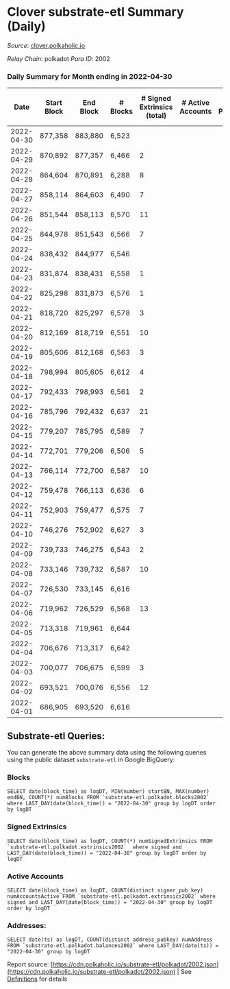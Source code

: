 # Clover substrate-etl Summary (Daily)

_Source_: [clover.polkaholic.io](https://clover.polkaholic.io)

*Relay Chain*: polkadot
*Para ID*: 2002



### Daily Summary for Month ending in 2022-04-30


| Date | Start Block | End Block | # Blocks | # Signed Extrinsics (total) | # Active Accounts | # Passive | # New | # Addresses with Balances | # Events | # Transfers | # XCM Transfers In | # XCM Transfers Out |
| ---- | ----------- | --------- | -------- | --------------------------- | ----------------- | --------- | ----- | ------------------------- | -------- | ----------- | ------------------ | ------------------- |
| 2022-04-30 | 877,358 | 883,880 | 6,523  |  |  |  |  | 379 | 13,135 | 2 ($0.11) |   |   |
| 2022-04-29 | 870,892 | 877,357 | 6,466  | 2 |  |  |  | 371 | 13,081 | 8 ($21.72) |   |   |
| 2022-04-28 | 864,604 | 870,891 | 6,288  | 8 |  |  |  | 367 | 12,719 | 6 ($774.47) |   |   |
| 2022-04-27 | 858,114 | 864,603 | 6,490  | 7 |  |  |  | 353 | 13,078 | 5 ($31.59) |   |   |
| 2022-04-26 | 851,544 | 858,113 | 6,570  | 11 |  |  |  | 348 | 13,227 | 10 ($1,110.03) |   |   |
| 2022-04-25 | 844,978 | 851,543 | 6,566  | 7 |  |  |  | 340 | 13,206 | 1 ($2.86) |   |   |
| 2022-04-24 | 838,432 | 844,977 | 6,546  |  |  |  |  | 335 | 13,141 | 3 ($0.17) |   |   |
| 2022-04-23 | 831,874 | 838,431 | 6,558  | 1 |  |  |  | 332 | 13,154 | 1 ($0.06) |   |   |
| 2022-04-22 | 825,298 | 831,873 | 6,576  | 1 |  |  |  | 330 | 13,214 | 4 ($0.21) |   |   |
| 2022-04-21 | 818,720 | 825,297 | 6,578  | 3 |  |  |  | 325 | 13,213 | 2 ($0.10) |   |   |
| 2022-04-20 | 812,169 | 818,719 | 6,551  | 10 |  |  |  | 321 | 13,283 | 19 ($110.56) |   |   |
| 2022-04-19 | 805,606 | 812,168 | 6,563  | 3 |  |  |  | 304 | 13,297 | 19 ($104,162.01) |   |   |
| 2022-04-18 | 798,994 | 805,605 | 6,612  | 4 |  |  |  | 295 | 13,299 | 8 ($15.97) |   |   |
| 2022-04-17 | 792,433 | 798,993 | 6,561  | 2 |  |  |  | 289 | 13,157 | 2 ($0.09) |   |   |
| 2022-04-16 | 785,796 | 792,432 | 6,637  | 21 |  |  |  | 284 | 13,421 | 12 ($15,829.91) |   |   |
| 2022-04-15 | 779,207 | 785,795 | 6,589  | 7 |  |  |  | 269 | 13,381 | 23 ($120.92) |   |   |
| 2022-04-14 | 772,701 | 779,206 | 6,506  | 5 |  |  |  | 252 | 13,356 | 41 ($371.00) |   |   |
| 2022-04-13 | 766,114 | 772,700 | 6,587  | 10 |  |  |  | 239 | 13,713 | 70 ($86,751.62) |   |   |
| 2022-04-12 | 759,478 | 766,113 | 6,636  | 6 |  |  |  | 207 | 13,664 | 31 ($109.18) |   |   |
| 2022-04-11 | 752,903 | 759,477 | 6,575  | 7 |  |  |  | 185 | 13,181 | 1 ($12.46) |   |   |
| 2022-04-10 | 746,276 | 752,902 | 6,627  | 3 |  |  |  | 182 | 13,272 |   |   |   |
| 2022-04-09 | 739,733 | 746,275 | 6,543  | 2 |  |  |  | 181 | 13,152 | 6 ($11,379.36) |   |   |
| 2022-04-08 | 733,146 | 739,732 | 6,587  | 10 |  |  |  | 174 | 13,271 | 4 ($9.06) |   |   |
| 2022-04-07 | 726,530 | 733,145 | 6,616  |  |  |  |  | 167 | 13,278 | 1 ($2.68) |   |   |
| 2022-04-06 | 719,962 | 726,529 | 6,568  | 13 |  |  |  | 166 | 13,263 | 8 ($37.77) |   |   |
| 2022-04-05 | 713,318 | 719,961 | 6,644  |  |  |  |  | 160 | 13,289 |   |   |   |
| 2022-04-04 | 706,676 | 713,317 | 6,642  |  |  |  |  | 160 | 13,286 |   |   |   |
| 2022-04-03 | 700,077 | 706,675 | 6,599  | 3 |  |  |  | 160 | 13,223 |   |   |   |
| 2022-04-02 | 693,521 | 700,076 | 6,556  | 12 |  |  |  | 160 | 13,175 | 4 ($3.31) |   |   |
| 2022-04-01 | 686,905 | 693,520 | 6,616  |  |  |  |  | 158 | 13,245 | 1 ($1.33) |   |   |

## Substrate-etl Queries:
You can generate the above summary data using the following queries using the public dataset `substrate-etl` in Google BigQuery:


### Blocks
```
SELECT date(block_time) as logDT, MIN(number) startBN, MAX(number) endBN, COUNT(*) numBlocks FROM `substrate-etl.polkadot.blocks2002`  where LAST_DAY(date(block_time)) = "2022-04-30" group by logDT order by logDT
```


### Signed Extrinsics
```
SELECT date(block_time) as logDT, COUNT(*) numSignedExtrinsics FROM `substrate-etl.polkadot.extrinsics2002`  where signed and LAST_DAY(date(block_time)) = "2022-04-30" group by logDT order by logDT
```


### Active Accounts
```
SELECT date(block_time) as logDT, COUNT(distinct signer_pub_key) numAccountsActive FROM `substrate-etl.polkadot.extrinsics2002` where signed and LAST_DAY(date(block_time)) = "2022-04-30" group by logDT order by logDT
```


### Addresses:
```
SELECT date(ts) as logDT, COUNT(distinct address_pubkey) numAddress FROM `substrate-etl.polkadot.balances2002` where LAST_DAY(date(ts)) = "2022-04-30" group by logDT
```



Report source: [https://cdn.polkaholic.io/substrate-etl/polkadot/2002.json](https://cdn.polkaholic.io/substrate-etl/polkadot/2002.json) | See [Definitions](/DEFINITIONS.md) for details
